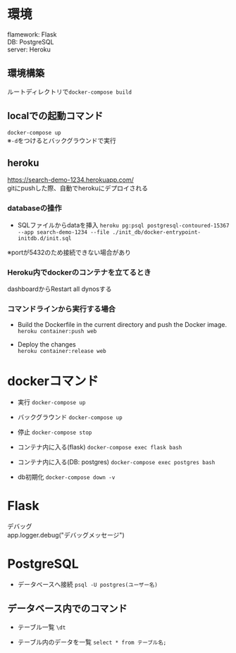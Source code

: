 # 環境
flamework: Flask  
DB: PostgreSQL  
server: Heroku

## 環境構築
ルートディレクトリで`docker-compose build`

## localでの起動コマンド
`docker-compose up`  
※`-d`をつけるとバックグラウンドで実行

## heroku
https://search-demo-1234.herokuapp.com/  
gitにpushした際、自動でherokuにデプロイされる

### databaseの操作
- SQLファイルからdataを挿入
`heroku pg:psql postgresql-contoured-15367 --app search-demo-1234 --file ./init_db/docker-entrypoint-initdb.d/init.sql`

※portが5432のため接続できない場合があり

### Heroku内でdockerのコンテナを立てるとき
dashboardからRestart all dynosする

### コマンドラインから実行する場合
- Build the Dockerfile in the current directory and push the Docker image.  
`heroku container:push web `

- Deploy the changes  
`heroku container:release web`

# dockerコマンド
- 実行
`docker-compose up`

- バックグラウンド
`docker-compose up`

- 停止
`docker-compose stop`

- コンテナ内に入る(flask)
`docker-compose exec flask bash`

- コンテナ内に入る(DB: postgres)
`docker-compose exec postgres bash`

- db初期化
`docker-compose down -v`

# Flask
デバッグ  
app.logger.debug("デバッグメッセージ")

# PostgreSQL
- データベースへ接続
`psql -U postgres(ユーザー名)`

## データベース内でのコマンド
- テーブル一覧
`\dt`

- テーブル内のデータを一覧
`select * from テーブル名;`
